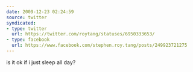 ```yaml
---
date: 2009-12-23 02:24:59
source: twitter
syndicated:
- type: twitter
  url: https://twitter.com/roytang/statuses/6950333653/
- type: facebook
  url: https://www.facebook.com/stephen.roy.tang/posts/249923721275
---
```


is it ok if i just sleep all day?